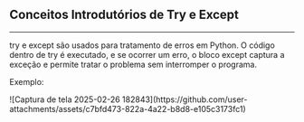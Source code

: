 <h2>Conceitos Introdutórios de <strong>Try e Except</strong></h2>
<hr>
<p>try e except são usados para tratamento de erros em Python. O código dentro de try é executado, e se ocorrer um erro, o bloco except captura a exceção e permite tratar o problema sem interromper o programa.</p>
<p>Exemplo:</p>
![Captura de tela 2025-02-26 182843](https://github.com/user-attachments/assets/c7bfd473-822a-4a22-b8d8-e105c3173fc1)



